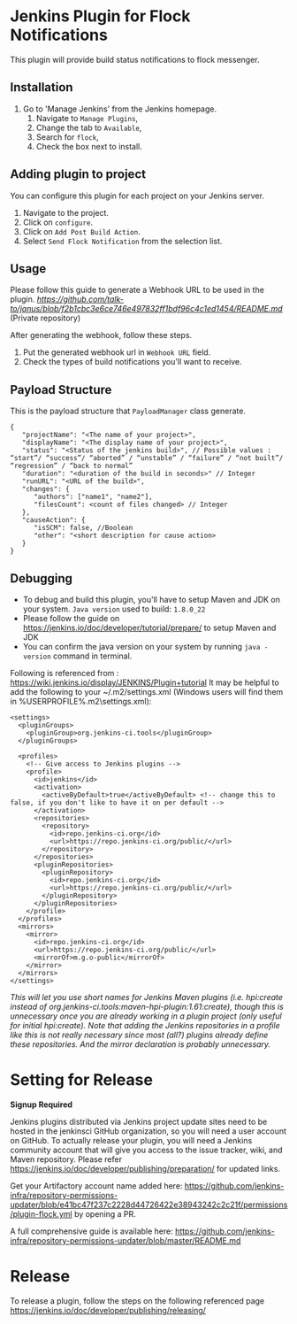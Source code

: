# Jenkins Plugin for Flock Notifications

This plugin will provide build status notifications to flock messenger.

## Installation
1. Go to 'Manage Jenkins' from the Jenkins homepage.
    1. Navigate to `Manage Plugins`,
    1. Change the tab to `Available`,
    1. Search for `flock`,
    1. Check the box next to install.

## Adding plugin to project
You can configure this plugin for each project on your Jenkins server.

1. Navigate to the project.
2. Click on `configure`.
3. Click on `Add Post Build Action`.
4. Select `Send Flock Notification` from the selection list.

## Usage
Please follow this guide to generate a Webhook URL to be used in the plugin.
*https://github.com/talk-to/janus/blob/f2b1cbc3e6ce746e497832ff1bdf96c4c1ed1454/README.md* (Private repository)

After generating the webhook, follow these steps.

1. Put the generated webhook url in `Webhook URL` field.
2. Check the types of build notifications you'll want to receive.

## Payload Structure

This is the payload structure that `PayloadManager` class generate.

````
{  
   "projectName": "<The name of your project>",
   "displayName": "<The display name of your project>",
   "status": "<Status of the jenkins build>", // Possible values : “start”/ “success”/ “aborted” / “unstable” / “failure” / “not built”/ “regression” / “back to normal”
   "duration": "<duration of the build in seconds>" // Integer
   "runURL": "<URL of the build>",
   "changes": {  
      "authors": ["name1", "name2"],
      "filesCount": <count of files changed> // Integer
   },
   "causeAction": {  
      "isSCM": false, //Boolean
      "other": "<short description for cause action>
   }
}
```` 

## Debugging
- To debug and build this plugin, you'll have to setup Maven and JDK on your system.
`Java version` used to build: `1.8.0_22`
- Please follow the guide on https://jenkins.io/doc/developer/tutorial/prepare/ to setup Maven and JDK
- You can confirm  the java version on your system by running `java -version` command in terminal.

Following is referenced from : https://wiki.jenkins.io/display/JENKINS/Plugin+tutorial
It may be helpful to add the following to your ~/.m2/settings.xml (Windows users will find them in %USERPROFILE%\.m2\settings.xml):
````
<settings>
  <pluginGroups>
    <pluginGroup>org.jenkins-ci.tools</pluginGroup>
  </pluginGroups>
 
  <profiles>
    <!-- Give access to Jenkins plugins -->
    <profile>
      <id>jenkins</id>
      <activation>
        <activeByDefault>true</activeByDefault> <!-- change this to false, if you don't like to have it on per default -->
      </activation>
      <repositories>
        <repository>
          <id>repo.jenkins-ci.org</id>
          <url>https://repo.jenkins-ci.org/public/</url>
        </repository>
      </repositories>
      <pluginRepositories>
        <pluginRepository>
          <id>repo.jenkins-ci.org</id>
          <url>https://repo.jenkins-ci.org/public/</url>
        </pluginRepository>
      </pluginRepositories>
    </profile>
  </profiles>
  <mirrors>
    <mirror>
      <id>repo.jenkins-ci.org</id>
      <url>https://repo.jenkins-ci.org/public/</url>
      <mirrorOf>m.g.o-public</mirrorOf>
    </mirror>
  </mirrors>
</settings>

````

*This will let you use short names for Jenkins Maven plugins (i.e. hpi:create instead of org.jenkins-ci.tools:maven-hpi-plugin:1.61:create),
though this is unnecessary once you are already working in a plugin project (only useful for initial hpi:create).
Note that adding the Jenkins repositories in a profile like this is not really necessary since most (all?) plugins already define these repositories.
And the mirror declaration is probably unnecessary.*

# Setting for Release
**Signup Required**

Jenkins plugins distributed via Jenkins project update sites need to be hosted in the jenkinsci GitHub organization, so you will need a user account on GitHub.
To actually release your plugin, you will need a Jenkins community account that will give you access to the issue tracker, wiki, and Maven repository.
Please refer https://jenkins.io/doc/developer/publishing/preparation/ for updated links.

Get your Artifactory account name added here: https://github.com/jenkins-infra/repository-permissions-updater/blob/e41bc47f237c2228d44726422e38943242c2c21f/permissions/plugin-flock.yml by opening a PR.

A full comprehensive guide is available here: https://github.com/jenkins-infra/repository-permissions-updater/blob/master/README.md

# Release

To release a plugin, follow the steps on the following referenced page
https://jenkins.io/doc/developer/publishing/releasing/